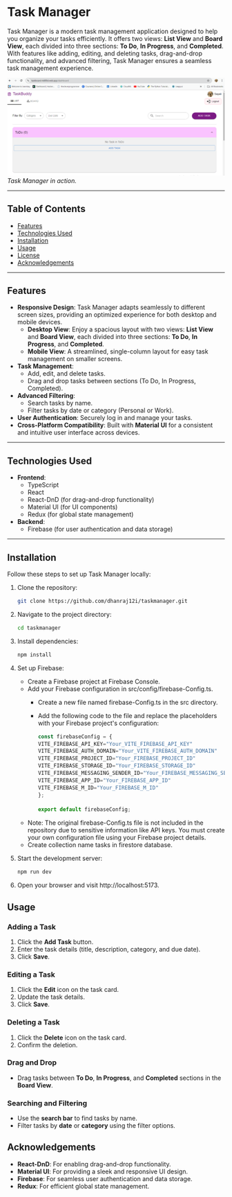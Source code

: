 # Task Manager

Task Manager is a modern task management application designed to help you organize your tasks efficiently. It offers two views: **List View** and **Board View**, each divided into three sections: **To Do**, **In Progress**, and **Completed**. With features like adding, editing, and deleting tasks, drag-and-drop functionality, and advanced filtering, Task Manager  ensures a seamless task management experience.

![Task Manager Screenshot](screenshot.png)  
*Task Manager in action.*

---

## Table of Contents
- [Features](#features)
- [Technologies Used](#technologies-used)
- [Installation](#installation)
- [Usage](#usage)
- [License](#license)
- [Acknowledgements](#acknowledgements)

---

## Features

- **Responsive Design**: Task Manager adapts seamlessly to different screen sizes, providing an optimized experience for both desktop and mobile devices.
  - **Desktop View**: Enjoy a spacious layout with two views: **List View** and **Board View**, each divided into three sections: **To Do**, **In Progress**, and **Completed**.
  - **Mobile View**: A streamlined, single-column layout for easy task management on smaller screens.
- **Task Management**:
  - Add, edit, and delete tasks.
  - Drag and drop tasks between sections (To Do, In Progress, Completed).
- **Advanced Filtering**:
  - Search tasks by name.
  - Filter tasks by date or category (Personal or Work).
- **User Authentication**: Securely log in and manage your tasks.
- **Cross-Platform Compatibility**: Built with **Material UI** for a consistent and intuitive user interface across devices.
---

## Technologies Used

- **Frontend**:
  - TypeScript
  - React
  - React-DnD (for drag-and-drop functionality)
  - Material UI (for UI components)
  - Redux (for global state management)
- **Backend**:
  - Firebase (for user authentication and data storage)

---

## Installation

Follow these steps to set up Task Manager locally:

1. Clone the repository:
   ```bash
   git clone https://github.com/dhanraj12i/taskmanager.git
2. Navigate to the project directory:
    ```bash
    cd taskmanager
3. Install dependencies:
    ```bash
    npm install
4. Set up Firebase:
   - Create a Firebase project at Firebase Console.
   - Add your Firebase configuration in src/config/firebase-Config.ts.
     - Create a new file named firebase-Config.ts in the src directory.
     - Add the following code to the file and replace the placeholders with your Firebase project's configuration:
    
       ```typescript
       const firebaseConfig = {
       VITE_FIREBASE_API_KEY="Your_VITE_FIREBASE_API_KEY"
       VITE_FIREBASE_AUTH_DOMAIN="Your_VITE_FIREBASE_AUTH_DOMAIN"
       VITE_FIREBASE_PROJECT_ID="Your_FIREBASE_PROJECT_ID"
       VITE_FIREBASE_STORAGE_ID="Your_FIREBASE_STORAGE_ID"
       VITE_FIREBASE_MESSAGING_SENDER_ID="Your_FIREBASE_MESSAGING_SENDER_ID"
       VITE_FIREBASE_APP_ID="Your_FIREBASE_APP_ID"
       VITE_FIREBASE_M_ID="Your_FIREBASE_M_ID"
       };

       export default firebaseConfig;

    - Note: The original firebase-Config.ts file is not included in the repository due to sensitive information like API keys. You must create your own configuration file using your Firebase project details.
    - Create collection name tasks in firestore database.

5. Start the development server:
   ```bash
   npm run dev

6. Open your browser and visit http://localhost:5173.
 


## Usage

### Adding a Task
1. Click the **Add Task** button.
2. Enter the task details (title, description, category, and due date).
3. Click **Save**.

### Editing a Task
1. Click the **Edit** icon on the task card.
2. Update the task details.
3. Click **Save**.

### Deleting a Task
1. Click the **Delete** icon on the task card.
2. Confirm the deletion.

### Drag and Drop
- Drag tasks between **To Do**, **In Progress**, and **Completed** sections in the **Board View**.

### Searching and Filtering
- Use the **search bar** to find tasks by name.
- Filter tasks by **date** or **category** using the filter options.


## Acknowledgements
- **React-DnD**: For enabling drag-and-drop functionality.
- **Material UI**: For providing a sleek and responsive UI design.
- **Firebase**: For seamless user authentication and data storage.
- **Redux**: For efficient global state management.




